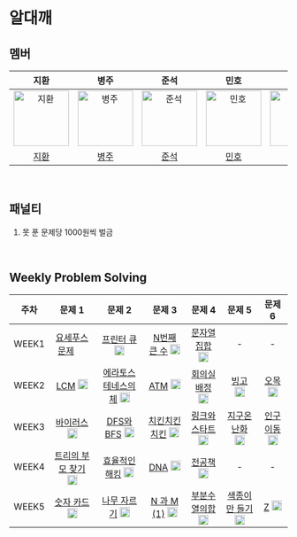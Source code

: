 # 알대깨

## 멤버

|                                         지환                                         |                                          병주                                           |                                        준석                                        |                                       민호                                        |                                        정민                                         |
|:----------------------------------------------------------------------------------:|:-------------------------------------------------------------------------------------:|:--------------------------------------------------------------------------------:|:-------------------------------------------------------------------------------:|:---------------------------------------------------------------------------------:|
| <img src="https://avatars.githubusercontent.com/ch0ijihwan" width=100px alt="지환"/> | <img src="https://avatars.githubusercontent.com/Byeongju-Kong" width=100px alt="병주"/> | <img src="https://avatars.githubusercontent.com/Seokki97" width=100px alt="준석"/> | <img src="https://avatars.githubusercontent.com/MinhoKK" width=100px alt="민호"/> | <img src="https://avatars.githubusercontent.com/jmlee9707" width=100px alt="정민"/> |
|                        [지환](https://github.com/ch0ijihwan)                         |                        [병주](https://github.com/Byeongju-Kong)                         |                        [준석](https://github.com/Seokki97)                         |                        [민호](https://github.com/MinhoKK)                         |                        [정민](https://github.com/jmlee9707)                         |

<br />

## 패널티

1. 못 푼 문제당 1000원씩 벌금

<br />

## Weekly Problem Solving

| **주차** |                                                               **문제 1**                                                               |                                                               **문제 2**                                                               |                                                               **문제 3**                                                               |                                                              **문제 4**                                                               |                                                             **문제 5**                                                              |                                                             **문제 6**                                                             |
|:------:|:------------------------------------------------------------------------------------------------------------------------------------:|:------------------------------------------------------------------------------------------------------------------------------------:|:------------------------------------------------------------------------------------------------------------------------------------:|:-----------------------------------------------------------------------------------------------------------------------------------:|:---------------------------------------------------------------------------------------------------------------------------------:|:--------------------------------------------------------------------------------------------------------------------------------:|
| WEEK1  |  [요세푸스 문제](https://www.acmicpc.net/problem/1158) <img height="15px" width="18px" src="https://static.solved.ac/tier_small/7.svg"/>   |   [프린터 큐](https://www.acmicpc.net/problem/1966) <img height="18px" width="18px" src="https://static.solved.ac/tier_small/8.svg"/>    |  [N번째 큰 수](https://www.acmicpc.net/problem/2075) <img height="18px" width="18px" src="https://static.solved.ac/tier_small/9.svg"/>   |  [문자열 집합](https://www.acmicpc.net/problem/14425) <img height="18px" width="18px" src="https://static.solved.ac/tier_small/8.svg"/>  |                                                                 -                                                                 |                                                                -                                                                 |
| WEEK2  |    [LCM](https://www.acmicpc.net/problem/5347) <img height="18px" width="18px" src="https://static.solved.ac/tier_small/6.svg"/>     | [에라토스테네스의 체](https://www.acmicpc.net/problem/2960) <img height="18px" width="18px" src="https://static.solved.ac/tier_small/7.svg"/> |    [ATM](https://www.acmicpc.net/problem/11399) <img height="18px" width="18px" src="https://static.solved.ac/tier_small/7.svg"/>    |  [회의실 배정](https://www.acmicpc.net/problem/1931) <img height="18px" width="18px" src="https://static.solved.ac/tier_small/10.svg"/>  |   [빙고](https://www.acmicpc.net/problem/2578) <img height="18px" width="18px" src="https://static.solved.ac/tier_small/7.svg"/>    |  [오목](https://www.acmicpc.net/problem/2615) <img height="18px" width="18px" src="https://static.solved.ac/tier_small/10.svg"/>   |
| WEEK3  |    [바이러스](https://www.acmicpc.net/problem/2606) <img height="18px" width="18px" src="https://static.solved.ac/tier_small/8.svg"/>    |  [DFS와 BFS](https://www.acmicpc.net/problem/1260) <img height="18px" width="18px" src="https://static.solved.ac/tier_small/9.svg"/>  |  [치킨치킨치킨](https://www.acmicpc.net/problem/16439) <img height="18px" width="18px" src="https://static.solved.ac/tier_small/7.svg"/>   | [링크와 스타트](https://www.acmicpc.net/problem/15661) <img height="18px" width="18px" src="https://static.solved.ac/tier_small/10.svg"/> |  [지구온난화](https://www.acmicpc.net/problem/5212) <img height="18px" width="18px" src="https://static.solved.ac/tier_small/9.svg"/>  | [인구이동](https://www.acmicpc.net/problem/16234) <img height="18px" width="18px" src="https://static.solved.ac/tier_small/11.svg"/> |
| WEEK4  | [트리의 부모 찾기](https://www.acmicpc.net/problem/11725) <img height="18px" width="18px" src="https://static.solved.ac/tier_small/9.svg"/> |  [효율적인 해킹](https://www.acmicpc.net/problem/1325) <img height="18px" width="18px" src="https://static.solved.ac/tier_small/10.svg"/>  |    [DNA](https://www.acmicpc.net/problem/1969) <img height="18px" width="18px" src="https://static.solved.ac/tier_small/7.svg"/>     |   [전공책](https://www.acmicpc.net/problem/16508) <img height="18px" width="18px" src="https://static.solved.ac/tier_small/8.svg"/>    |                                                                 -                                                                 |                                                                -                                                                 |
| WEEK5  |   [숫자 카드](https://www.acmicpc.net/problem/10815) <img height="18px" width="18px" src="https://static.solved.ac/tier_small/6.svg"/>   |   [나무 자르기](https://www.acmicpc.net/problem/2805) <img height="18px" width="18px" src="https://static.solved.ac/tier_small/9.svg"/>   | [N 과 M (1)](https://www.acmicpc.net/problem/15649) <img height="18px" width="18px" src="https://static.solved.ac/tier_small/8.svg"/> |  [부분수열의합](https://www.acmicpc.net/problem/1182) <img height="18px" width="18px" src="https://static.solved.ac/tier_small/9.svg"/>   | [색종이만 들기](https://www.acmicpc.net/problem/2630) <img height="18px" width="18px" src="https://static.solved.ac/tier_small/9.svg"/> |   [Z](https://www.acmicpc.net/problem/1074) <img height="18px" width="18px" src="https://static.solved.ac/tier_small/10.svg"/>   |
